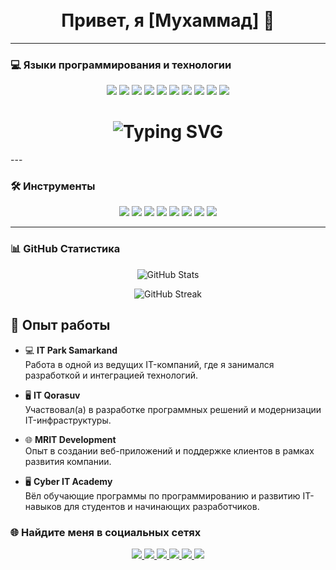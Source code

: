 <h1 align="center">
  <br>
  Привет, я [Мухаммад] 👋 
</h1>


---

### 💻 Языки программирования и технологии

<p align="center">
  <img src="https://img.shields.io/badge/Python-3776AB?style=for-the-badge&logo=python&logoColor=white" />
  <img src="https://img.shields.io/badge/PostgreSQL-4169E1?style=for-the-badge&logo=postgresql&logoColor=white" />
  <img src="https://img.shields.io/badge/JavaScript-F7DF1E?style=for-the-badge&logo=javascript&logoColor=black" />
  <img src="https://img.shields.io/badge/TypeScript-007ACC?style=for-the-badge&logo=typescript&logoColor=white" />
  <img src="https://img.shields.io/badge/HTML-E34F26?style=for-the-badge&logo=html5&logoColor=white" />
  <img src="https://img.shields.io/badge/CSS-1572B6?style=for-the-badge&logo=css3&logoColor=white" />
  <img src="https://img.shields.io/badge/Node.js-339933?style=for-the-badge&logo=nodedotjs&logoColor=white" />
  <img src="https://img.shields.io/badge/Bash-4EAA25?style=for-the-badge&logo=gnu-bash&logoColor=white" />
  <img src="https://img.shields.io/badge/Oh My Zsh-1A2C34?style=for-the-badge&logo=ohmyzsh&logoColor=white" />
  <img src="https://img.shields.io/badge/Git-F05032?style=for-the-badge&logo=git&logoColor=white" />
</p>

<h1 align="center">
  <img src="https://readme-typing-svg.demolab.com?font=Fira+Code&size=36&pause=1000&color=39FF14&width=435&lines=Добро+пожаловать! 😄" alt="Typing SVG" />
</h1>
---

### 🛠 Инструменты

<p align="center">
  <img src="https://img.shields.io/badge/VS Code-007ACC?style=for-the-badge&logo=visual-studio-code&logoColor=white" />
  <img src="https://img.shields.io/badge/PyCharm-000000?style=for-the-badge&logo=pycharm&logoColor=white" />
  <img src="https://img.shields.io/badge/Adobe Photoshop-31A8FF?style=for-the-badge&logo=adobe-photoshop&logoColor=white" />
  <img src="https://img.shields.io/badge/Adobe Illustrator-FF9A00?style=for-the-badge&logo=adobe-illustrator&logoColor=white" />
  <img src="https://img.shields.io/badge/Corel Draw-009543?style=for-the-badge&logo=corel&logoColor=white" />
  <img src="https://img.shields.io/badge/Word-2B579A?style=for-the-badge&logo=microsoft-word&logoColor=white" />
  <img src="https://img.shields.io/badge/Excel-217346?style=for-the-badge&logo=microsoft-excel&logoColor=white" />
  <img src="https://img.shields.io/badge/PowerPoint-B7472A?style=for-the-badge&logo=microsoft-powerpoint&logoColor=white" />
</p>

---

### 📊 GitHub Статистика

<p align="center">
  <img src="https://github-readme-stats.vercel.app/api?username=MaximPROO&show_icons=true&theme=radical&bg_color=141321&title_color=FF0033&text_color=FFFFFF&icon_color=39FF14" alt="GitHub Stats" />
</p>

<p align="center">
  <img src="https://github-readme-streak-stats.herokuapp.com/?user=YOUR_GITHUB_USERNAME&theme=radical&background=141321&stroke=FFFFFF&ring=FF0033&fire=FF0033&currStreakNum=39FF14&sideNums=FFFFFF" alt="GitHub Streak" />
</p>

## 💼 Опыт работы

- 💻 **IT Park Samarkand**  
  Работа в одной из ведущих IT-компаний, где я занимался разработкой и интеграцией технологий.

- 🖥 **IT Qorasuv**  
  Участвовал(а) в разработке программных решений и модернизации IT-инфраструктуры.

- 🌐 **MRIT Development**  
  Опыт в создании веб-приложений и поддержке клиентов в рамках развития компании.

- 🖥 **Cyber IT Academy**  
  Вёл обучающие программы по программированию и развитию IT-навыков для студентов и начинающих разработчиков.



### 🌐 Найдите меня в социальных сетях

<p align="center">
  <a href="https://www.youtube.com" target="_blank">
    <img src="https://img.shields.io/badge/YouTube-FF0000?style=for-the-badge&logo=youtube&logoColor=white" />
  </a>
  <a href="https://www.instagram.com/maxim.trader_" target="_blank">
    <img src="https://img.shields.io/badge/Instagram-E4405F?style=for-the-badge&logo=instagram&logoColor=white" />
  </a>
  <a href="https://wa.me/+998338540505" target="_blank">
    <img src="https://img.shields.io/badge/WhatsApp-25D366?style=for-the-badge&logo=whatsapp&logoColor=white" />
  </a>
  <a href="https://vk.com" target="_blank">
    <img src="https://img.shields.io/badge/VK-4680C2?style=for-the-badge&logo=vk&logoColor=white" />
  </a>
  <a href="https://www.linkedin.com" target="_blank">
    <img src="https://img.shields.io/badge/LinkedIn-0A66C2?style=for-the-badge&logo=linkedin&logoColor=white" />
  </a>
  <a href="https://t.me/maximpro0" target="_blank">
    <img src="https://img.shields.io/badge/Telegram-2CA5E0?style=for-the-badge&logo=telegram&logoColor=white" />
  </a>
</p>

